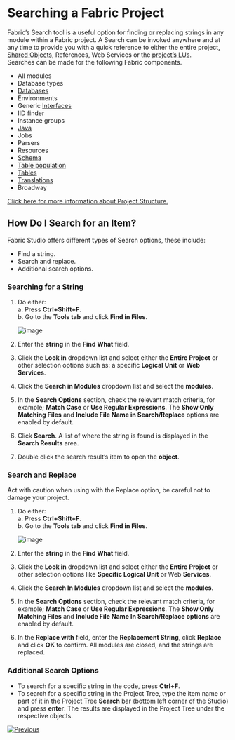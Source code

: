 # Searching a Fabric Project

Fabric’s Search tool is a useful option for finding or replacing strings in any module within a Fabric project. A Search can be invoked anywhere and at any time to provide you with a quick reference to either the entire project, [Shared Objects](https://github.com/k2view-academy/K2View-Academy/blob/master/articles/04_fabric_studio/12_shared_objects.md), References, Web Services or the [project’s LUs](https://github.com/k2view-academy/K2View-Academy/blob/master/articles/03_logical_units/01_LU_overview.md).\
Searches can be made for the following Fabric components. 
* All modules
* Database types
* [Databases](https://github.com/k2view-academy/K2View-Academy/blob/master/articles/05_DB_interfaces/04_creating_a_new_database_interface.md)
* Environments
* Generic [Interfaces](https://github.com/k2view-academy/K2View-Academy/blob/master/articles/05_DB_interfaces/01_interfaces_overview.md)
* IID finder
* Instance groups
* [Java ](https://github.com/k2view-academy/K2View-Academy/blob/master/articles/07_table_population/08_project_functions.md)
* Jobs
* Parsers
* Resources
* [Schema](https://github.com/k2view-academy/K2View-Academy/blob/master/articles/03_logical_units/03_LU_schema_window.md)
* [Table population](https://github.com/k2view-academy/K2View-Academy/blob/master/articles/07_table_population/01_table_population_overview.md)
* [Tables](https://github.com/k2view-academy/K2View-Academy/blob/master/articles/06_LU_tables/01_LU_tables_overview.md)
* [Translations](https://github.com/k2view-academy/K2View-Academy/blob/master/articles/09_translations/01_translations_overview_and_use_cases.md)
* Broadway

[Click here for more information about Project Structure.](https://github.com/k2view-academy/K2View-Academy/blob/master/articles/04_fabric_studio/08_fabric_project_tree.md)

## How Do I Search for an Item?

Fabric Studio offers different types of Search options, these include:
* Find a string.
* Search and replace.
* Additional search options.

### Searching for a String 

1. Do either:\
    a. Press **Ctrl+Shift+F**.\
    b. Go to the **Tools tab** and click **Find in Files**.
    
    ![image](https://github.com/k2view-academy/K2View-Academy/blob/master/articles/12_LU_navigation/images/10_02_01%20Tools%20tab.png)
    
2. Enter the **string** in the **Find What** field.
3.	Click the **Look in** dropdown list and select either the **Entire Project** or other selection options such as: a specific **Logical Unit** or **Web Services**.
4.	Click the **Search in Modules** dropdown list and select the **modules**.
5.	In the **Search Options** section, check the relevant match criteria, for example; **Match Case** or **Use Regular Expressions**. The **Show Only Matching Files** and **Include File Name in Search/Replace** options are enabled by default. 
6.	Click **Search**. A list of where the string is found is displayed in the **Search Results** area.
7.	Double click the search result’s item to open the **object**. 

### Search and Replace

Act with caution when using with the Replace option, be careful not to damage your project. 
1. Do either:\
    a. Press **Ctrl+Shift+F**.\
    b. Go to the **Tools tab** and click **Find in Files**.
    
    ![image](https://github.com/k2view-academy/K2View-Academy/blob/master/articles/12_LU_navigation/images/10_02_02%20Find%20in%20Files.png)

2.	Enter the **string** in the **Find What** field.
3.	Click the **Look in** dropdown list and select either the **Entire Project** or other selection options like **Specific Logical Unit** or Web **Services**.
4.	Click the **Search In Modules** dropdown list and select the **modules**.
5.	In the **Search Options** section, check the relevant match criteria, for example; **Match Case** or **Use Regular Expressions**. The **Show Only Matching Files** and **Include File Name In Search/Replace options** are enabled by default. 
6.	In the **Replace with** field, enter the **Replacement String**, click **Replace** and click **OK** to confirm. All modules are closed, and the strings are replaced.

### Additional Search Options
* To search for a specific string in the code, press **Ctrl+F**. 
* To search for a specific string in the Project Tree, type the item name or part of it in the Project Tree **Search** bar (bottom left corner of the Studio) and press **enter**. The results are displayed in the Project Tree under the respective objects.


[![Previous](https://github.com/k2view-academy/K2View-Academy/blob/master/articles/images/Previous.png)](https://github.com/k2view-academy/K2View-Academy/blob/master/articles/12_LU_navigation/01_Navigating_an_LU_schema.md)



